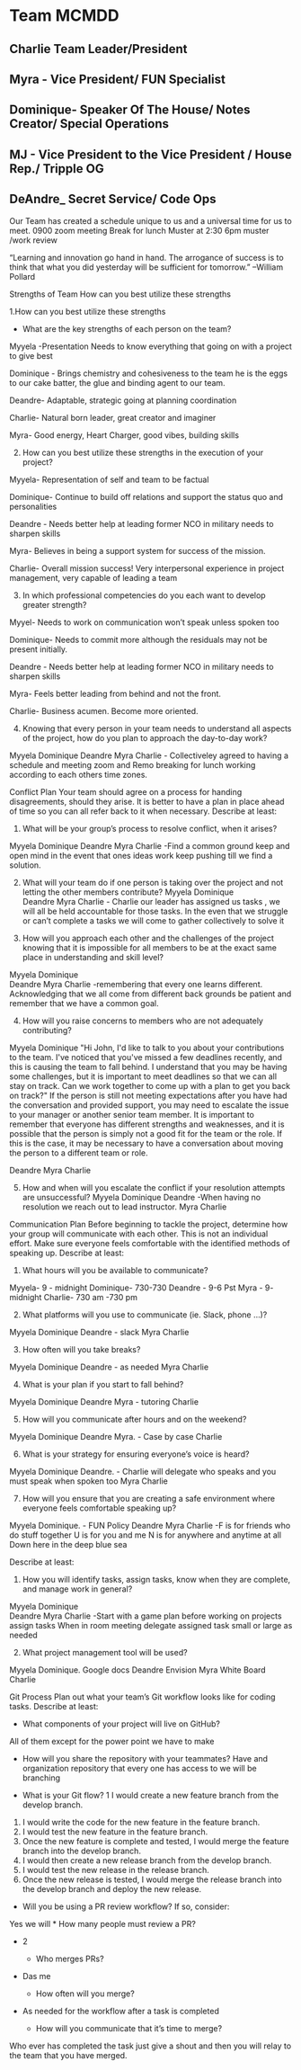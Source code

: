  # Team MCMDD

## Charlie Team Leader/President
## Myra - Vice President/ FUN Specialist
## Dominique- Speaker Of The House/ Notes Creator/ Special Operations
## MJ - Vice President to the Vice President / House Rep./ Tripple OG
## DeAndre_ Secret Service/ Code Ops

Our Team has created a schedule unique to us and a universal time for us to meet.
0900 zoom meeting
Break for lunch
Muster at 2:30
6pm muster /work review


“Learning and innovation go hand in hand. The arrogance of success is to think that what you did yesterday will be sufficient for tomorrow.” –William Pollard


Strengths of Team
How can you best utilize these strengths 



1.How can you best utilize these strengths 
* What are the key strengths of each person on the team?

Myyela -Presentation
Needs to know everything that going on with a project to give best 

Dominique - Brings chemistry and cohesiveness to the team he is the eggs to our cake batter, the glue and  binding agent to our team.

Deandre- Adaptable, strategic going at planning coordination 

Charlie- Natural born leader, great creator and imaginer 

Myra- Good energy, Heart Charger, good vibes, building skills


2. How can you best utilize these strengths in the execution of your project?

Myyela- Representation of self and team to be factual

Dominique- Continue to build off relations and support the status quo and personalities

Deandre - Needs better help at leading former NCO in military needs to sharpen skills

Myra- Believes in being a support system for success of the mission.

Charlie- Overall mission success! Very interpersonal experience in project management, very capable of leading a team


3. In which professional competencies do you each want to develop greater strength?

Myyel- Needs to work on communication won’t speak unless spoken too

Dominique- Needs to commit more although the residuals may not be present initially.

Deandre - Needs better help at leading former NCO in military needs to sharpen skills

Myra-  Feels better leading from behind and not the front.

Charlie- Business acumen. Become more oriented.


4. Knowing that every person in your team needs to understand all aspects of the project, how do you plan to approach the day-to-day work?

Myyela 
Dominique
Deandre
Myra
Charlie
                -  Collectiveley agreed to having a schedule and meeting zoom and Remo breaking for lunch working according to each others time zones.



Conflict Plan
Your team should agree on a process for handing disagreements, should they arise. It is better to have a plan in place ahead of time so you can all refer back to it when necessary.
Describe at least:
1. What will be your group’s process to resolve conflict, when it arises?

Myyela 
Dominique
Deandre
Myra
Charlie
               -Find a common ground keep and open mind in the event that ones ideas work keep pushing till we find a solution.

2. What will your team do if one person is taking over the project and not letting the other members contribute?
Myyela 
Dominique   
Deandre
Myra
Charlie
              - Charlie our leader has assigned us tasks , we will all be held accountable for those tasks. In the even that we struggle or can’t complete a tasks we will come to gather collectively to solve it

3. How will you approach each other and the challenges of the project knowing that it is impossible for all members to be at the exact same place in understanding and skill level?

Myyela 
Dominique      
Deandre
Myra
Charlie
                  -remembering that every one learns different. Acknowledging that we all come from different back grounds be patient and remember that we have a common goal.

4. How will you raise concerns to members who are not adequately contributing?

Myyela 
Dominique  "Hi John, I'd like to talk to you about your contributions to the team. I've noticed that you've missed a few deadlines recently, and this is causing the team to fall behind. I understand that you may be having some challenges, but it is important to meet deadlines so that we can all stay on track. Can we work together to come up with a plan to get you back on track?"
If the person is still not meeting expectations after you have had the conversation and provided support, you may need to escalate the issue to your manager or another senior team member.
It is important to remember that everyone has different strengths and weaknesses, and it is possible that the person is simply not a good fit for the team or the role. If this is the case, it may be necessary to have a conversation about moving the person to a different team or role.

Deandre
Myra
Charlie

5. How and when will you escalate the conflict if your resolution attempts are unsuccessful?
Myyela 
Dominique
Deandre                                                    -When having no resolution we reach out to lead instructor.
Myra
Charlie



Communication Plan
Before beginning to tackle the project, determine how your group will communicate with each other. This is not an individual effort. Make sure everyone feels comfortable with the identified methods of speaking up.
Describe at least:

1. What hours will you be available to communicate?

Myyela- 9 - midnight 
Dominique- 730-730
Deandre        -  9-6 Pst
Myra   -  9- midnight
Charlie-  730 am -730 pm

2. What platforms will you use to communicate (ie. Slack, phone …)?

Myyela 
Dominique
Deandre                          - slack
Myra
Charlie

3. How often will you take breaks?

Myyela 
Dominique
Deandre                       -    as needed 
Myra
Charlie

4. What is your plan if you start to fall behind?

Myyela 
Dominique
Deandre
Myra                                           -  tutoring
Charlie

5. How will you communicate after hours and on the weekend?

Myyela 
Dominique
Deandre
Myra.                              -    Case by case
Charlie

6. What is your strategy for ensuring everyone’s voice is heard?

Myyela 
Dominique
Deandre.                              - Charlie will delegate who speaks and you must speak when spoken too
Myra
Charlie

7. How will you ensure that you are creating a safe environment where everyone feels comfortable speaking up?

Myyela 
Dominique.                                - FUN Policy
 Deandre
Myra
Charlie                                    -F is for friends who do stuff together
                                                U is for you and me
                                                 N is for anywhere and 
                                                  anytime at all
                                                 Down here in the deep blue 
                                                  sea




Describe at least:
1. How you will identify tasks, assign tasks, know when they are complete, and manage work in general?

Myyela 
Dominique   
Deandre
Myra
Charlie                                          -Start with a game plan before working on projects assign tasks 
                                                        When in room meeting delegate assigned task small or large as needed


2. What project management tool will be used?

Myyela 
Dominique.                                          Google docs 
 Deandre                                              Envision 
Myra                                                     White Board
Charlie                                                 



Git Process
Plan out what your team’s Git workflow looks like for coding tasks.
Describe at least:
* What components of your project will live on GitHub?

All of them except for the power point we have to make

* How will you share the repository with your teammates?
Have and organization repository that every one has access to we will be branching

* What is your Git flow?
 	1	I would create a new feature branch from the develop branch.
1. I would write the code for the new feature in the feature branch.
2. I would test the new feature in the feature branch.
3. Once the new feature is complete and tested, I would merge the feature branch into the develop branch.
4. I would then create a new release branch from the develop branch.
5. I would test the new release in the release branch.
6. Once the new release is tested, I would merge the release branch into the develop branch and deploy the new release.


* Will you be using a PR review workflow? If so, consider:

Yes we will
    * How many people must review a PR?
* 2
    * Who merges PRs?
* Das me
    * How often will you merge?
* As needed for the workflow after a task is completed

    * How will you communicate that it’s time to merge?

Who ever has completed the task just give a shout and then you will relay to the team that you have merged.

